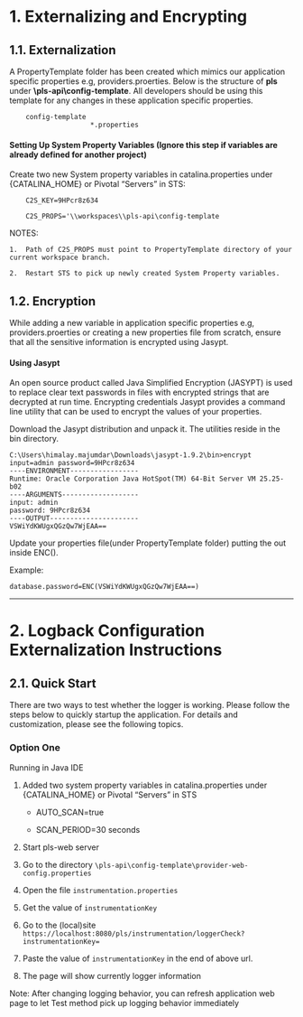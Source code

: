 # 1. Externalizing and Encrypting

## 1.1. Externalization

A PropertyTemplate folder has been created which mimics our application specific properties e.g, providers.proerties.
Below is the structure of <b>pls</b> under <b>\pls-api\config-template</b>. All developers should be using this template for any changes in these application specific properties.

		config-template
						*.properties

#### Setting Up System Property Variables (Ignore this step if variables are already defined for another project)
Create two new System property variables in catalina.properties under {CATALINA_HOME} or Pivotal “Servers” in STS:

		C2S_KEY=9HPcr8z634

		C2S_PROPS='\\workspaces\\pls-api\config-template



NOTES:

	1.	Path of C2S_PROPS must point to PropertyTemplate directory of your current workspace branch.

	2.	Restart STS to pick up newly created System Property variables.



## 1.2.	Encryption

While adding a new variable in application specific properties e.g, providers.proerties or creating a new properties file from scratch, ensure that all the sensitive information is encrypted using Jasypt.

#### Using Jasypt
An open source product called Java Simplified Encryption (JASYPT) is used to replace clear text passwords in files with encrypted strings that are decrypted at run time. Encrypting credentials Jasypt provides a command line utility that can be used to encrypt the values of your properties.

Download the Jasypt distribution and unpack it. The utilities reside in the bin directory.

	C:\Users\himalay.majumdar\Downloads\jasypt-1.9.2\bin>encrypt input=admin password=9HPcr8z634
	----ENVIRONMENT-----------------
	Runtime: Oracle Corporation Java HotSpot(TM) 64-Bit Server VM 25.25-b02
	----ARGUMENTS-------------------
	input: admin
	password: 9HPcr8z634
	----OUTPUT----------------------
	VSWiYdKWUgxQGzQw7WjEAA==

Update your properties file(under PropertyTemplate folder) putting the out inside ENC().

Example:

	database.password=ENC(VSWiYdKWUgxQGzQw7WjEAA==)
--------------------------------------------------------------------------------------------------
# 2. Logback Configuration Externalization Instructions

## 2.1. Quick Start

There are two ways to test whether the logger is working. Please follow the steps below to quickly startup the application. For details and customization, please see the following topics.

### Option One

Running in Java IDE

1. Added two system property variables in catalina.properties under {CATALINA_HOME} or Pivotal “Servers” in STS
 
   - AUTO_SCAN=true

   - SCAN_PERIOD=30 seconds          

2. Start pls-web server
3. Go to the directory `\pls-api\config-template\provider-web-config.properties`
3. Open the file `instrumentation.properties`
4. Get the value of `instrumentationKey` 
5. Go to the (local)site `https://localhost:8080/pls/instrumentation/loggerCheck?instrumentationKey=`
6. Paste the value of `instrumentationKey` in the end of above url.
7. The page will show currently logger information

Note: After changing logging behavior, you can refresh application web page to let Test method pick up logging behavior immediately

